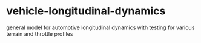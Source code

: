 # vehicle-longitudinal-dynamics
general model for automotive longitudinal dynamics with testing for various
terrain and throttle profiles
